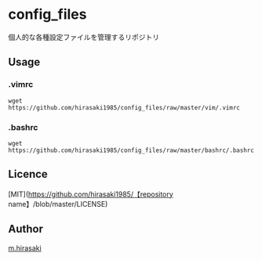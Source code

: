 config_files
====

個人的な各種設定ファイルを管理するリポジトリ


## Usage

### .vimrc
```
wget https://github.com/hirasaki1985/config_files/raw/master/vim/.vimrc
```

### .bashrc
```
wget https://github.com/hirasaki1985/config_files/raw/master/bashrc/.bashrc
```

## Licence

[MIT](https://github.com/hirasaki1985/【repository name】/blob/master/LICENSE)

## Author

[m.hirasaki](https://github.com/hirasaki1985)
